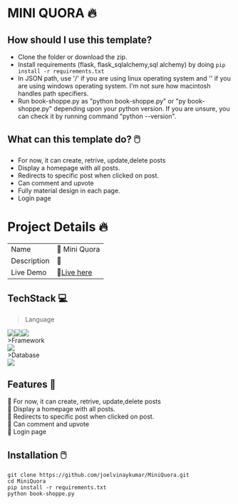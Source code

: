 # MINI QUORA :fire:

## How should I use this template?

* Clone the folder or download the zip.
* Install requirements (flask, flask_sqlalchemy,sql alchemy) by doing `pip install -r requirements.txt`
* In JSON path, use '/' if you are using linux operating system and '\' if you are using windows operating system. I'm not sure how macintosh handles path specifiers.
* Run book-shoppe.py as  "python book-shoppe.py" or "py book-shoppe.py" depending upon your python version. If you are unsure, you can check it by running command "python --version".


## What can this template do? :computer_mouse:

* For now, it can create, retrive, update,delete posts 
* Display a homepage with all posts.
* Redirects to specific post when clicked on post.
* Can comment and upvote
* Fully material design in each page.
* Login page

# Project Details :fire:

|             |               |
|-------------|---------------|
| Name        |  :dart: Mini Quora       |
| Description |  :scroll:|
| Live Demo   |  :rocket:[Live here](#)  |

## TechStack :computer:

> Language
<div style="display:flex;">
<img src="https://img.shields.io/badge/Python-3776AB?style=for-the-badge&logo=python&logoColor=white" />
<img src="https://img.shields.io/badge/HTML5-E34F26?style=for-the-badge&logo=html5&logoColor=white" />
<img src="https://img.shields.io/badge/CSS3-1572B6?style=for-the-badge&logo=css3&logoColor=white" />
</div>
>Framework
<div style="display:flex;">
<img src="https://img.shields.io/badge/Flask-000000?style=for-the-badge&logo=flask&logoColor=white" />
</div>
>Database
<div style="display:flex;">
<img src ="https://img.shields.io/badge/sqlite-%2307405e.svg?&style=for-the-badge&logo=sqlite&logoColor=white"/>
</div>

## Features :gift:

:pushpin: For now, it can create, retrive, update,delete posts <br>
:pushpin: Display a homepage with all posts.<br>
:pushpin: Redirects to specific post when clicked on post.<br>
:pushpin: Can comment and upvote<br>
:pushpin: Login page<br>

## Installation :computer_mouse:

```
git clone https://github.com/joelvinaykumar/MiniQuora.git
cd MiniQuora
pip install -r requirements.txt
python book-shoppe.py
```

